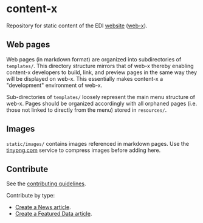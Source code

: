 # content-x
Repository for static content of the EDI [website](https://edirepository.org/) ([web-x](https://github.com/PASTAplus/web-x#development-notes)).

## Web pages
Web pages (in markdown format) are organized into subdirectories of `templates/`. This directory structure mirrors that of web-x thereby enabling content-x developers to build, link, and preview pages in the same way they will be displayed on web-x. This essentially makes content-x a "development" environment of web-x.

Sub-directories of `templates/` loosely represent the main menu structure of web-x. Pages should be organized accordingly with all orphaned pages (i.e. those not linked to directly from the menu) stored in `resources/`.

## Images
`static/images/` contains images referenced in markdown pages. Use the [tinypng.com](https://tinypng.com/) service to compress images before adding here.

## Contribute

See the [contributing guidelines](/CONTRIBUTING.md).

Contribute by type:
* [Create a News article](https://github.com/PASTAplus/content-x/blob/main/CONTRIBUTING.md#create-a-news-article).
* [Create a Featured Data article](https://github.com/PASTAplus/content-x/blob/main/CONTRIBUTING.md#create-a-featured-data-article).
